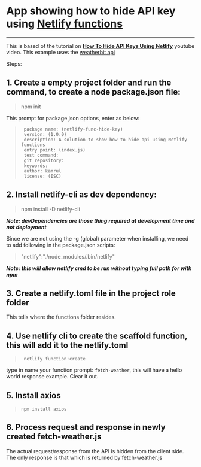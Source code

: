 # App showing how to hide API key using [Netlify functions](https://www.netlify.com/products/functions/)
---


This is based of the tutorial on [**How To Hide API Keys Using Netlify**](https://youtu.be/m2Dr4L_Ab14?t=1012) youtube video. This example uses the [weatherbit api](https://www.weatherbit.io/api)

Steps:
## 1. Create a empty project folder and run the command, to create a node package.json file:
>   npm init 

This prompt for package.json options, enter as below:
>      package name: (netlify-func-hide-key)
>      version: (1.0.0)
>      description: A solution to show how to hide api using Netlify functions
>      entry point: (index.js)
>      test command:
>      git repository:
>      keywords:
>      author: kamrul
>      license: (ISC)


## 2. Install netlify-cli as dev dependency:
>npm install -D netlify-cli

***Note: devDependencies are those thing required at development time and not deployment***

Since we are not using the -g (global) parameter when installing, we need to add following in the package.json scripts:
>"netlify":"./node_modules/.bin/netlify"

***Note: this will allow netlify cmd to be run without typing full path for with npm***

## 3. Create a netlify.toml file in the project role folder
This tells where the functions folder resides.

## 4. Use netlify cli to create the scaffold  function, this will add it to the netlify.toml
>      netlify function:create

type in name your function prompt: ```fetch-weather```, this will have a hello world response example.  Clear it out.


## 5. Install axios
>     npm install axios

## 6. Process request and response in newly created fetch-weather.js 
The actual request/response from the API is hidden from the client side.  The only response is that which is returned by fetch-weather.js



